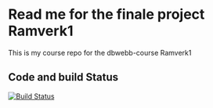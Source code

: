 Read me for the finale project Ramverk1
=====================


This is my course repo for the dbwebb-course Ramverk1


Code and build Status
----------------------------------
[![Build Status](https://travis-ci.org/WissamSawah/ramverk-proj.svg?branch=master)](https://travis-ci.org/WissamSawah/ramverk-proj)
